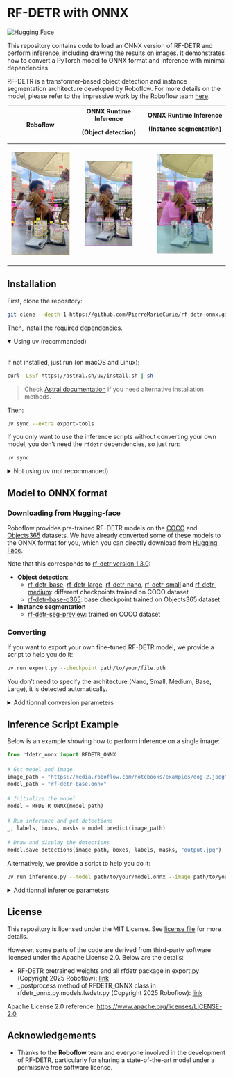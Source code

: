 # RF-DETR with ONNX

[![Hugging Face](https://img.shields.io/badge/Hugging%20Face-Model-yellow)](https://huggingface.co/PierreMarieCurie/rf-detr-onnx/tree/main)


This repository contains code to load an ONNX version of RF-DETR and perform inference, including drawing the results on images. It demonstrates how to convert a PyTorch model to ONNX format and inference with minimal dependencies.

RF-DETR is a transformer-based object detection and instance segmentation architecture developed by Roboflow. For more details on the model, please refer to the impressive work by the Roboflow team [here](https://github.com/roboflow/rf-detr/tree/main).

| Roboflow | ONNX Runtime Inference<p> (Object detection) | ONNX Runtime Inference <p> (Instance segmentation) |
|----------------------|-----------------------------|-----------------------------|
| <p align="center"><img src="assets/official_repo.png" width="100%"></p> | <p align="center"><img src="assets/object_detection.jpg" width="74%"></p> | <p align="center"><img src="assets/instance_segmentation.jpg" width="74%"></p> |

## Installation

First, clone the repository:

```bash
git clone --depth 1 https://github.com/PierreMarieCurie/rf-detr-onnx.git
```
Then, install the required dependencies.
<details open>
  <summary>Using uv (recommanded) </summary><br>
  
  If not installed, just run (on macOS and Linux):
```bash
curl -LsSf https://astral.sh/uv/install.sh | sh
```
> Check [Astral documentation](https://docs.astral.sh/uv/getting-started/installation) if you need alternative installation methods.

Then:
```bash
uv sync --extra export-tools
```
If you only want to use the inference scripts without converting your own model, you don’t need the `rfdetr` dependencies, so just run:
```bash
uv sync
```
</details>
<details>
  <summary>Not using uv (not recommanded)</summary><br>

```bash
pip install --upgrade .
```
Make sure to install Python 3.9+ on your local or virtual environment.
</details>

## Model to ONNX format

### Downloading from Hugging-face

Roboflow provides pre-trained RF-DETR models on the [COCO](https://cocodataset.org/#home) and [Objects365](https://www.objects365.org/overview.html) datasets. We have already converted some of these models to the ONNX format for you, which you can directly download from [Hugging Face](https://huggingface.co/PierreMarieCurie/rf-detr-onnx).

Note that this corresponds to [rf-detr version 1.3.0](https://github.com/roboflow/rf-detr/tree/1.3.0):
- **Object detection**:
    - [rf-detr-base](https://huggingface.co/PierreMarieCurie/rf-detr-onnx/resolve/main/rf-detr-base-coco.onnx), [rf-detr-large](https://huggingface.co/PierreMarieCurie/rf-detr-onnx/resolve/main/rf-detr-large.onnx), [rf-detr-nano](https://huggingface.co/PierreMarieCurie/rf-detr-onnx/resolve/main/rf-detr-nano.onnx), [rf-detr-small](https://huggingface.co/PierreMarieCurie/rf-detr-onnx/resolve/main/rf-detr-small.onnx) and [rf-detr-medium](https://huggingface.co/PierreMarieCurie/rf-detr-onnx/resolve/main/rf-detr-medium.onnx): different checkpoints trained on COCO dataset
    - [rf-detr-base-o365](https://huggingface.co/PierreMarieCurie/rf-detr-onnx/resolve/main/rf-detr-base-o365.onnx): base checkpoint trained on Objects365 dataset
- **Instance segmentation**
    - [rf-detr-seg-preview](https://huggingface.co/PierreMarieCurie/rf-detr-onnx/resolve/main/rf-detr-seg-preview.onnx): trained on COCO dataset

### Converting 

If you want to export your own fine-tuned RF-DETR model, we provide a script to help you do it:
``` bash
uv run export.py --checkpoint path/to/your/file.pth
```
You don’t need to specify the architecture (Nano, Small, Medium, Base, Large), it is detected automatically.
<details>
  <summary>Additionnal conversion parameters</summary><br>

```bash
uv run export.py -h
```
Use the `--model-name` argument to specify the output ONNX file, and add the `--no-simplify` flag if you want to skip simplification.
</details>

## Inference Script Example

Below is an example showing how to perform inference on a single image:

``` Python
from rfdetr_onnx import RFDETR_ONNX

# Get model and image
image_path = "https://media.roboflow.com/notebooks/examples/dog-2.jpeg"
model_path = "rf-detr-base.onnx"

# Initialize the model
model = RFDETR_ONNX(model_path)

# Run inference and get detections
_, labels, boxes, masks = model.predict(image_path)

# Draw and display the detections
model.save_detections(image_path, boxes, labels, masks, "output.jpg")
```

Alternatively, we provide a script to help you do it:
``` bash
uv run inference.py --model path/to/your/model.onnx --image path/to/your/image
```
<details>
  <summary>Additionnal inference parameters</summary><br>

```bash
uv run inference.py -h
```
Use the `--threshold` argument to specify the confidence threshold and the `--max_number_boxes` argument to limit the maximum number of bounding boxes. Also, add `--output` option to specify the output file name and extension if needed (default: output.jpg)
</details>

## License

This repository is licensed under the MIT License. See [license file](LICENSE) for more details.

However, some parts of the code are derived from third-party software licensed under the Apache License 2.0. Below are the details:

- RF-DETR pretrained weights and all rfdetr package in export.py (Copyright 2025 Roboflow): [link](https://github.com/roboflow/rf-detr/blob/1.3.0/rfdetr/detr.py#L42)
- _postprocess method of RFDETR_ONNX class in rfdetr_onnx.py.models.lwdetr.py (Copyright 2025 Roboflow): [link](https://github.com/roboflow/rf-detr/blob/1.3.0/rfdetr/models/lwdetr.py#L708) 

Apache License 2.0 reference: https://www.apache.org/licenses/LICENSE-2.0

## Acknowledgements
- Thanks to the **Roboflow** team and everyone involved in the development of RF-DETR, particularly for sharing a state-of-the-art model under a permissive free software license.